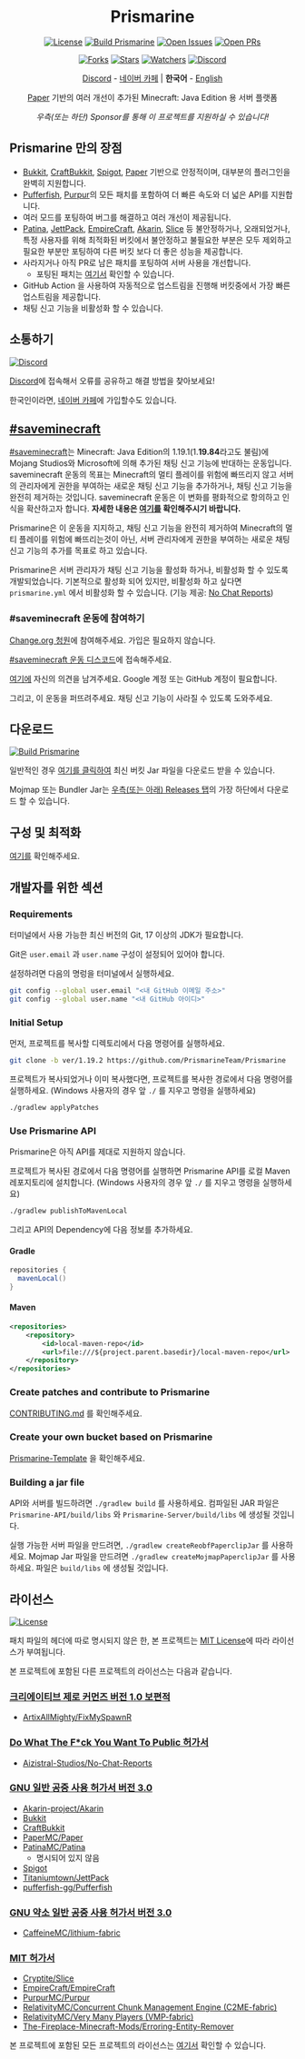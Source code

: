 <div align="center">

Prismarine
=
[![License](https://img.shields.io/github/license/PrismarineTeam/Prismarine)](LICENSE.md)
[![Build Prismarine](https://img.shields.io/github/workflow/status/PrismarineTeam/Prismarine/Build%20Prismarine)](https://github.com/PrismarineTeam/Prismarine/actions/workflows/build.yml)
[![Open Issues](https://img.shields.io/github/issues-raw/PrismarineTeam/Prismarine?label=issues)](https://github.com/PrismarineTeam/Prismarine/issues)
[![Open PRs](https://img.shields.io/github/issues-pr-raw/PrismarineTeam/Prismarine?label=pull%20requests)](https://github.com/PrismarineTeam/Prismarine/pulls)

[![Forks](https://img.shields.io/github/forks/PrismarineTeam/Prismarine)](https://github.com/PrismarineTeam/Prismarine/network/members)
[![Stars](https://img.shields.io/github/stars/PrismarineTeam/Prismarine)](https://github.com/PrismarineTeam/Prismarine/stargazers)
[![Watchers](https://img.shields.io/github/watchers/PrismarineTeam/Prismarine)](https://github.com/PrismarineTeam/Prismarine/watchers)
[![Discord](https://img.shields.io/discord/781822976773455882?color=%235865F2&label=Discord&logo=discord)](https://discord.gg/kkqMSEVVxN)

[Discord](https://discord.gg/kkqMSEVVxN) - [네이버 카페](https://cafe.naver.com/prismarine) | **한국어** - [English](../../README.md)

[Paper](https://github.com/PaperMC/Paper) 기반의 여러 개선이 추가된 Minecraft: Java Edition 용 서버 플랫폼

*우측(또는 하단) Sponsor를 통해 이 프로젝트를 지원하실 수 있습니다!*

</div>

## Prismarine 만의 장점
- [Bukkit](https://hub.spigotmc.org/stash/projects/SPIGOT/repos/bukkit/browse), [CraftBukkit](https://hub.spigotmc.org/stash/projects/SPIGOT/repos/craftbukkit/browse), [Spigot](https://hub.spigotmc.org/stash/projects/SPIGOT/repos/spigot/browse), [Paper](https://github.com/PaperMC/Paper) 기반으로 안정적이며, 대부분의 플러그인을 완벽히 지원합니다.
- [Pufferfish](https://github.com/pufferfish-gg/Pufferfish), [Purpur](https://github.com/PurpurMC/Purpur)의 모든 패치를 포함하여 더 빠른 속도와 더 넓은 API를 지원합니다.
- 여러 모드를 포팅하여 버그를 해결하고 여러 개선이 제공됩니다.
- [Patina](https://github.com/PatinaMC/Patina), [JettPack](https://gitlab.com/Titaniumtown/JettPack), [EmpireCraft](https://github.com/starlis/EmpireCraft), [Akarin](https://github.com/Akarin-project/Akarin), [Slice](https://github.com/Cryptite/Slice) 등 불안정하거나, 오래되었거나, 특정 사용자를 위해 최적화된 버킷에서 불안정하고 불필요한 부분은 모두 제외하고 필요한 부분만 포팅하여 다른 버킷 보다 더 좋은 성능을 제공합니다.
- 사라지거나 아직 PR로 남은 패치를 포팅하여 서버 사용을 개선합니다.
   - 포팅된 패치는 [여기서](../PORTED_PATCHES/KOR.md) 확인할 수 있습니다.
- GitHub Action 을 사용하여 자동적으로 업스트림을 진행해 버킷중에서 가장 빠른 업스트림을 제공합니다.
- 채팅 신고 기능을 비활성화 할 수 있습니다.

## 소통하기
[![Discord](https://img.shields.io/discord/781822976773455882?color=%235865F2&label=Discord&logo=discord)](https://discord.gg/kkqMSEVVxN)

[Discord](https://discord.gg/kkqMSEVVxN)에 접속해서 오류를 공유하고 해결 방법을 찾아보세요!

한국인이라면, [네이버 카페](https://cafe.naver.com/prismarine)에 가입할수도 있습니다.

## [#saveminecraft](https://saveminecraft.org/)
[#saveminecraft](https://saveminecraft.org/)는 Minecraft: Java Edition의 1.19.1(1.**19.84**라고도 불림)에 Mojang Studios와 Microsoft에 의해 추가된 채팅 신고 기능에 반대하는 운동입니다. saveminecraft 운동의 목표는 Minecraft의 멀티 플레이를 위험에 빠뜨리지 않고 서버의 관리자에게 권한을 부여하는 새로운 채팅 신고 기능을 추가하거나, 채팅 신고 기능을 완전히 제거하는 것입니다. saveminecraft 운동은 이 변화를 평화적으로 항의하고 인식을 확산하고자 합니다. **자세한 내용은 [여기를](../SAVEMINECRAFT/KOR.md) 확인해주시기 바랍니다.**

Prismarine은 이 운동을 지지하고, 채팅 신고 기능을 완전히 제거하여 Minecraft의 멀티 플레이를 위험에 빠뜨리는것이 아닌, 서버 관리자에게 권한을 부여하는 새로운 채팅 신고 기능의 추가를 목표로 하고 있습니다.

Prismarine은 서버 관리자가 채팅 신고 기능을 활성화 하거나, 비활성화 할 수 있도록 개발되었습니다.
기본적으로 활성화 되어 있지만, 비활성화 하고 싶다면 `prismarine.yml` 에서 비활성화 할 수 있습니다. (기능 제공: [No Chat Reports](https://modrinth.com/mod/no-chat-reports))

### #saveminecraft 운동에 참여하기
[Change.org 청원](https://chng.it/4MQX8YybMf)에 참여해주세요. 가입은 필요하지 않습니다.

[#saveminecraft 운동 디스코드](https://discord.gg/saveminecraft)에 접속해주세요.

[여기에](https://saveminecraft.org/opinions) 자신의 의견을 남겨주세요. Google 계정 또는 GitHub 계정이 필요합니다.

그리고, 이 운동을 퍼뜨려주세요. 채팅 신고 기능이 사라질 수 있도록 도와주세요.

## 다운로드
[![Build Prismarine](https://img.shields.io/github/workflow/status/PrismarineTeam/Prismarine/Build%20Prismarine)](https://github.com/PrismarineTeam/Prismarine/releases/tag/latest)

일반적인 경우 [여기를 클릭하여](https://github.com/PrismarineTeam/Prismarine/releases/download/latest/Prismarine-paperclip-1.19.2-R0.1-SNAPSHOT-reobf.jar) 최신 버킷 Jar 파일을 다운로드 받을 수 있습니다.

Mojmap 또는 Bundler Jar는 [우측(또는 아래) Releases 탭](https://github.com/PrismarineTeam/Prismarine/releases/tag/latest)의 가장 하단에서 다운로드 할 수 있습니다.

## 구성 및 최적화
[여기를](https://github.com/PrismarineTeam/Prismarine/wiki) 확인해주세요.

## 개발자를 위한 섹션
### Requirements
터미널에서 사용 가능한 최신 버전의 Git, 17 이상의 JDK가 필요합니다.

Git은 `user.email` 과 `user.name` 구성이 설정되어 있어야 합니다.

설정하려면 다음의 명렁을 터미널에서 실행하세요.
```bash
git config --global user.email "<내 GitHub 이메일 주소>"
git config --global user.name "<내 GitHub 아이디>"
```

### Initial Setup
먼저, 프로젝트를 복사할 디렉토리에서 다음 명령어를 실행하세요.
```bash
git clone -b ver/1.19.2 https://github.com/PrismarineTeam/Prismarine
```
프로젝트가 복사되었거나 이미 복사했다면, 프로젝트를 복사한 경로에서 다음 명령어를 실행하세요. (Windows 사용자의 경우 앞 `./` 를 지우고 명령을 실행하세요)
```bash
./gradlew applyPatches
```

### Use Prismarine API
Prismarine은 아직 API를 제대로 지원하지 않습니다.

프로젝트가 복사된 경로에서 다음 명령어를 실행하면 Prismarine API를 로컬 Maven 레포지토리에 설치합니다. (Windows 사용자의 경우 앞 `./` 를 지우고 명령을 실행하세요)
```bash
./gradlew publishToMavenLocal
```
그리고 API의 Dependency에 다음 정보를 추가하세요.

#### Gradle
```gradle
repositories {
  mavenLocal()
}
```

#### Maven
```xml
<repositories>
    <repository>
        <id>local-maven-repo</id>
        <url>file:///${project.parent.basedir}/local-maven-repo</url>
    </repository>
</repositories>
```

### Create patches and contribute to Prismarine
[CONTRIBUTING.md](../CONTRIBUTING/KOR.md) 를 확인해주세요.

### Create your own bucket based on Prismarine
[Prismarine-Template](https://github.com/PrismarineTeam/Prismarine-Template/blob/ver/1.19.2/src/README/KOR.md) 을 확인해주세요.

### Building a jar file
API와 서버를 빌드하려면 `./gradlew build` 를 사용하세요. 컴파일된 JAR 파일은 `Prismarine-API/build/libs` 와 `Prismarine-Server/build/libs` 에 생성될 것입니다.

실행 가능한 서버 파일을 만드려면, `./gradlew createReobfPaperclipJar` 를 사용하세요. Mojmap Jar 파일을 만드려면 `./gradlew createMojmapPaperclipJar` 를 사용하세요. 파일은 `build/libs` 에 생성될 것입니다.

## 라이선스
[![License](https://img.shields.io/github/license/PrismarineTeam/Prismarine)](LICENSE.md)

패치 파일의 헤더에 따로 명시되지 않은 한, 본 프로젝트는 [MIT License](../LICENSES/KOR/MIT.md)에 따라 라이선스가 부여됩니다.

본 프로젝트에 포함된 다른 프로젝트의 라이선스는 다음과 같습니다.

### [크리에이티브 제로 커먼즈 버전 1.0 보편적](../LICENSES/KOR/CC0_v1.0.md)
- [ArtixAllMighty/FixMySpawnR](https://github.com/ArtixAllMighty/FixMySpawnR)

### [Do What The F\*ck You Want To Public 허가서](../LICENSES/KOR/WTFPL.md)
- [Aizistral-Studios/No-Chat-Reports](https://github.com/Aizistral-Studios/No-Chat-Reports)

### [GNU 일반 공중 사용 허가서 버전 3.0](../LICENSES/KOR/GNU_GPL_v3.0.md)
- [Akarin-project/Akarin](https://github.com/Akarin-project/Akarin)
- [Bukkit](https://hub.spigotmc.org/stash/projects/SPIGOT/repos/bukkit/browse)
- [CraftBukkit](https://hub.spigotmc.org/stash/projects/SPIGOT/repos/craftbukkit/browse)
- [PaperMC/Paper](https://github.com/PaperMC/Paper)
- [PatinaMC/Patina](https://github.com/PatinaMC/Patina)
   - 명시되어 있지 않음
- [Spigot](https://hub.spigotmc.org/stash/projects/SPIGOT/repos/spigot/browse)
- [Titaniumtown/JettPack](https://gitlab.com/Titaniumtown/JettPack)
- [pufferfish-gg/Pufferfish](https://github.com/pufferfish-gg/Pufferfish)

### [GNU 약소 일반 공중 사용 허가서 버전 3.0](../LICENSES/KOR/GNU_LGPL_v3.0.md)
- [CaffeineMC/lithium-fabric](https://github.com/CaffeineMC/lithium-fabric)

### [MIT 허가서](../LICENSES/KOR/MIT.md)
- [Cryptite/Slice](https://github.com/Cryptite/Slice)
- [EmpireCraft/EmpireCraft](https://github.com/starlis/EmpireCraft)
- [PurpurMC/Purpur](https://github.com/PurpurMC/Purpur)
- [RelativityMC/Concurrent Chunk Management Engine (C2ME-fabric)](https://github.com/RelativityMC/C2ME-fabric)
- [RelativityMC/Very Many Players (VMP-fabric)](https://github.com/RelativityMC/VMP-fabric)
- [The-Fireplace-Minecraft-Mods/Erroring-Entity-Remover](https://github.com/The-Fireplace-Minecraft-Mods/Erroring-Entity-Remover)

본 프로젝트에 포함된 모든 프로젝트의 라이선스는 [여기서](../LICENSES/KOR/README.md) 확인할 수 있습니다.
